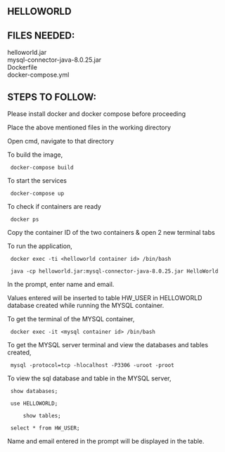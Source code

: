 
HELLOWORLD
----------


FILES NEEDED:
-------------
helloworld.jar <br/>
mysql-connector-java-8.0.25.jar<br/>
Dockerfile<br/>
docker-compose.yml

STEPS TO FOLLOW:
----------------
Please install docker and docker compose before proceeding

Place the above mentioned files in the working directory

Open cmd, navigate to that directory

To build the image, 

	 docker-compose build 

To start the services
	
	 docker-compose up
	 
To check if containers are ready

	 docker ps
	 
Copy the container ID of the two containers & open 2 new terminal tabs

To run the application,

	 docker exec -ti <helloworld container id> /bin/bash

	 java -cp helloworld.jar:mysql-connector-java-8.0.25.jar HelloWorld
	
In the prompt, enter name and email.
	
Values entered will be inserted to table HW_USER in HELLOWORLD database created while running the MYSQL container.

To get the terminal of the MYSQL container,

	 docker exec -it <mysql container id> /bin/bash
	
To get the MYSQL server terminal and view the databases and tables created,

	 mysql -protocol=tcp -hlocalhost -P3306 -uroot -proot

To view the sql database and table in the MYSQL server,

	 show databases;
		
	 use HELLOWORLD;
		
         show tables;
		
	 select * from HW_USER;

Name and email entered in the prompt will be displayed in the table.


